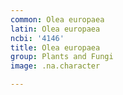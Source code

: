 ```yaml
---
common: Olea europaea
latin: Olea europaea
ncbi: '4146'
title: Olea europaea
group: Plants and Fungi
image: .na.character

---
```

